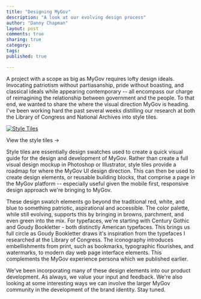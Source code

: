 ```yaml
---
title: "Designing MyGov"
description: "A look at our evolving design process"
author: "Danny Chapman"
layout: post
comments: true
sharing: true
category: 
tags: 
published: true

---
```


A project with a scope as big as MyGov requires lofty design ideals. Invocating patriotism without partiasanship, pride without boasting, and classical ideals while appearing contemporary -- all encompass our charge of reimagining the relationship between government and the people. To that end, we wanted to share the where the visual direction MyGov is heading. I've been working hard the past several weeks distilling our research at both the Library of Congress and National Archives into style tiles. 

<!-- more -->

<div class="alignright" style="font-size: 1em">

  <a class="grouped_elements" rel="group1" href="http://http://presidential-innovation-fellows.github.com/mygov/images/content/style-tile-v1.png"><img src="http://http://presidential-innovation-fellows.github.com/mygov/images/content/styletiles-thumb.jpg" alt="Style Tiles" /></a>
  
  <a class="grouped_elements" rel="group1" href="http://http://presidential-innovation-fellows.github.com/mygov/images/content/style-tile-v2.png" style="display: none;" alt="style tiles"><img src="http://http://presidential-innovation-fellows.github.com/mygov/images/content/style-tile-v2.png" style="display: none;" alt="style tiles" /></a>

  <a class="grouped_elements" rel="group1" href="http://http://presidential-innovation-fellows.github.com/mygov/images/content/style-tile-v3.png" style="display: none;"><img src="http://http://presidential-innovation-fellows.github.com/mygov/images/content/style-tile-v3.png" style="display: none;" alt="style tiles" /></a>

  <a class="grouped_elements" rel="group1" href="http://http://presidential-innovation-fellows.github.com/mygov/images/content/style-tile-v4.png" style="display: none;"><img src="http://http://presidential-innovation-fellows.github.com/mygov/images/content/style-tile-v4.png" style="display: none;" alt="style tiles" /></a>

  <p>View the style tiles &rarr;</p>

</div>

Style tiles are essentially design swatches used to create a quick visual guide for the design and development of MyGov. Rather than create a full visual design mockup in Photoshop or Illustrator, style tiles provide a roadmap for where the MyGov UI design direction. This can then be used to create design elements, or reusable building blocks, that comprise a page in the MyGov platform -- especially useful given the mobile first, responsive design approach we're bringing to MyGov. 

These design swatch elements go beyond the traditional red, white, and blue to something patriotic, aspirational and accessible. The color palette, while still evolving, supports this by bringing in browns, parchment, and even green into the mix. For typefaces, we're starting with Century Gothic and Goudy Bookletter - both distinctly American typefaces. This brings us full circle as Goudy Bookletter draws it's inspiration from the typefaces I researched at the Library of Congress. The iconography introduces embellishments from print, such as bookmarks, typographic flourishes, and watermarks, to modern day web page interface elements. This complements the MyGov experience persona which we published earlier.  

We've been incorporating many of these design elements into our product development. As always, we value your input and feedback. We're also looking at some interesting ways we can involve the larger MyGov community in the development of the brand identity. Stay tuned.